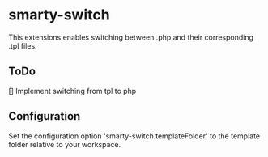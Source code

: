 # smarty-switch

This extensions enables switching between .php and their corresponding .tpl files.

## ToDo

[] Implement switching from tpl to php

## Configuration

Set the configuration option 'smarty-switch.templateFolder' to the template folder relative to your workspace.